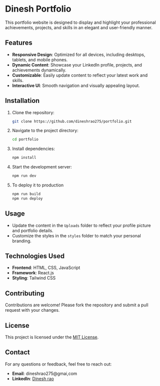 # Dinesh Portfolio

 This portfolio website is designed to display and highlight your professional achievements, projects, and skills in an elegant and user-friendly manner.

## Features

- **Responsive Design**: Optimized for all devices, including desktops, tablets, and mobile phones.
- **Dynamic Content**: Showcase your LinkedIn profile, projects, and achievements dynamically.
- **Customizable**: Easily update content to reflect your latest work and skills.
- **Interactive UI**: Smooth navigation and visually appealing layout.

## Installation

1. Clone the repository:
    ```bash
    git clone https://github.com/dineshrao275/portfolio.git
    ```
2. Navigate to the project directory:
    ```bash
    cd portfolio
    ```
3. Install dependencies:
    ```bash
    npm install
    ```
4. Start the development server:
    ```bash
    npm run dev
    ```
5. To deploy it to production
    ```bash
    npm run build
    npm run deploy
    ```

## Usage

- Update the content in the `Uploads` folder to reflect your profile picture and portfolio details.
- Customize the styles in the `styles` folder to match your personal branding.

## Technologies Used

- **Frontend**: HTML, CSS, JavaScript
- **Framework**: React.js
- **Styling**: Tailwind CSS

## Contributing

Contributions are welcome! Please fork the repository and submit a pull request with your changes.

## License

This project is licensed under the [MIT License](LICENSE).

## Contact

For any questions or feedback, feel free to reach out:

- **Email**: dineshrao275@gmai,com
- **LinkedIn**: [Dinesh rao](https://www.linkedin.com/in/dinesh-rao-921905199)
